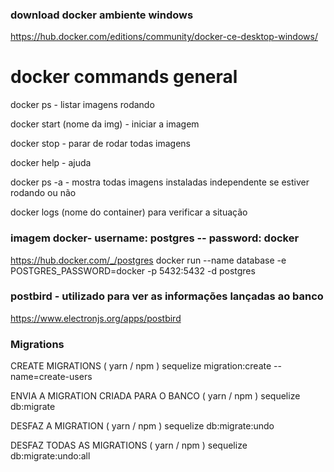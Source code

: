 ### download docker ambiente windows

https://hub.docker.com/editions/community/docker-ce-desktop-windows/

# docker commands general

docker ps - listar imagens rodando

docker start (nome da img) - iniciar a imagem

docker stop - parar de rodar todas imagens

docker help - ajuda

docker ps -a - mostra todas imagens instaladas independente se
estiver rodando ou não

docker logs (nome do container) para verificar a situação

### imagem docker- username: postgres -- password: docker

https://hub.docker.com/_/postgres
docker run --name database -e POSTGRES_PASSWORD=docker -p 5432:5432 -d postgres

### postbird - utilizado para ver as informações lançadas ao banco

https://www.electronjs.org/apps/postbird

### Migrations

CREATE MIGRATIONS
( yarn / npm ) sequelize migration:create --name=create-users

ENVIA A MIGRATION CRIADA PARA O BANCO
( yarn / npm ) sequelize db:migrate

DESFAZ A MIGRATION
( yarn / npm ) sequelize db:migrate:undo

DESFAZ TODAS AS MIGRATIONS
( yarn / npm ) sequelize db:migrate:undo:all
